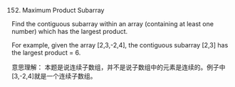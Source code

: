 152. Maximum Product Subarray

Find the contiguous subarray within an array (containing at least one number) which has the largest product.

For example, given the array [2,3,-2,4],
the contiguous subarray [2,3] has the largest product = 6.


意思理解：
    本题是说连续子数组，并不是说子数组中的元素是连续的。例子中 [3,-2,4]就是一个连续子数组。